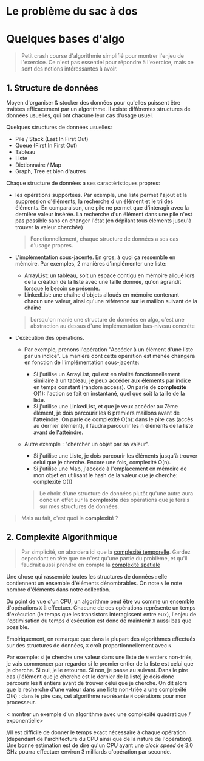# Le problème du sac à dos


# Quelques bases d'algo

> Petit crash course d'algorithmie simplifié pour montrer l'enjeu de l'exercice. Ce n'est pas essentiel pour répondre à l'exercice, mais ce sont des notions intéressantes à avoir.

## 1. Structure de données

Moyen d'organiser & stocker des données pour qu'elles puissent être traitées efficacement par un algorithme. Il existe différentes structures de données usuelles, qui ont chacune leur cas d'usage usuel.


Quelques structures de données usuelles:

* Pile / Stack (Last In First Out)
* Queue (First In First Out)
* Tableau
* Liste
* Dictionnaire / Map
* Graph, Tree et bien d'autres


Chaque structure de données a ses caractéristiques propres:
* les opérations supportées. Par exemple, une liste permet l'ajout et la suppression d'éléments, la recherche d'un élément et le tri des éléments. En comparaison, une pile ne permet que d'interagir avec la dernière valeur insérée. La recherche d'un élément dans une pile n'est pas possible sans en changer l'état (en dépilant tous éléments jusqu'à trouver la valeur cherchée)
    > Fonctionnellement, chaque structure de données a ses cas d'usage propres.
* L'implémentation sous-jacente. En gros, à quoi ça ressemble en mémoire. Par exemples, 2 manières d'implémenter une liste:
    * ArrayList: un tableau, soit un espace contigu en mémoire alloué lors de la création de la liste avec une taille donnée, qu'on agrandit lorsque le besoin se présente.
    * LinkedList: une chaîne d'objets alloués en mémoire contenant chacun une valeur, ainsi qu'une référence sur le maillon suivant de la chaîne

    > Lorsqu'on manie une structure de données en algo, c'est une abstraction au dessus d'une implémentation bas-niveau concrète


* L'exécution des opérations.
  * Par exemple, prenons l'opération "Accéder à un élément d'une liste par un indice". La manière dont cette opération est menée changera en fonction de l'implémentation sous-jacente: 
    * Si j'utilise un ArrayList, qui est en réalité fonctionnellement similaire à un tableau, je peux accéder aux éléments par indice en temps constant (random access). On parle de **complexité** O(1): l'action se fait en instantané, quel que soit la taille de la liste.
    * Si j'utilise une LinkedList, et que je veux accéder au 7ème élément, je dois parcourir les 6 premiers maillons avant de l'atteindre. On parle de complexité O(n): dans le pire cas (accès au dernier élément), il faudra parcourir les n éléments de la liste avant de l'atteindre.
  * Autre exemple : "chercher un objet par sa valeur". 
    * Si j'utilise une Liste, je dois parcourir les éléments jusqu'à trouver celui que je cherche. Encore une fois, complexité O(n).
    * Si j'utilise une Map, j'accède à l'emplacement en mémoire de mon objet en utilisant le hash de la valeur que je cherche: complexité O(1)
    

    > Le choix d'une structure de données plutôt qu'une autre aura donc un effet sur la **complexité** des opérations que je ferais sur mes structures de données.


> Mais au fait, c'est quoi la **complexité** ?


## 2. Complexité Algorithmique

> Par simplicité, on abordera ici que la [complexité temporelle](https://fr.wikipedia.org/wiki/Complexit%C3%A9_en_temps#:~:text=En%20algorithmique%2C%20la%20complexit%C3%A9%20en,d'arriver%20%C3%A0%20un%20r%C3%A9sultat.). Gardez cependant en tête que ce n'est qu'une partie du problème, et qu'il faudrait aussi prendre en compte la [complexité spatiale](https://fr.wikipedia.org/wiki/Complexit%C3%A9_en_espace)

Une chose qui rassemble toutes les structures de données : elle contiennent un ensemble d'éléments dénombrables. On note `N` le note nombre d'éléments dans notre collection.

Du point de vue d'un CPU, un algorithme peut être vu comme un ensemble d'opérations `X` à effectuer. Chacune de ces opérations représente un temps d'exécution (le temps que les transistors interagissent entre eux), l'enjeu de l'optimisation du temps d'exécution est donc de maintenir `X` aussi bas que possible.


Empiriquement, on remarque que dans la plupart des algorithmes effectués sur des structures de données, `X` croît proportionnellement avec `N`.

Par exemple: si je cherche une valeur dans une liste de `N` entiers non-triés, je vais commencer par regarder si le premier entier de la liste est celui que je cherche. Si oui, je le retourne. Si non, je passe au suivant. Dans le pire cas (l'élément que je cherche est le dernier de la liste) je dois donc parcourir les `N` entiers avant de trouver celui que je cherche. On dit alors que la recherche d'une valeur dans une liste non-triée a une complexité O(`N`) : dans le pire cas, cet algorithme représente `N` opérations pour mon processeur.

< montrer un exemple d'un algorithme avec une complexité quadratique / exponentielle>

//Il est difficile de donner le temps exact nécessaire à chaque opération (dépendant de l'architecture du CPU ainsi que de la nature de l'opération). Une bonne estimation est de dire qu'un CPU ayant une _clock speed_ de 3.0 GHz pourra effectuer environ 3 milliards d'opération par seconde. 

